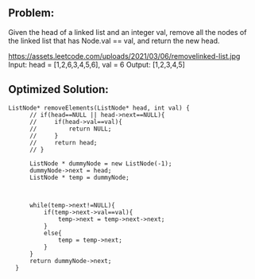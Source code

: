 ## Problem:
Given the head of a linked list and an integer val, remove all the nodes of the linked list that has Node.val == val, and return the new head.

 https://assets.leetcode.com/uploads/2021/03/06/removelinked-list.jpg
Input: head = [1,2,6,3,4,5,6], val = 6
Output: [1,2,3,4,5]

## Optimized Solution:
  ```
ListNode* removeElements(ListNode* head, int val) {
        // if(head==NULL || head->next==NULL){
        //     if(head->val==val){
        //         return NULL;
        //     }
        //     return head;
        // }

        ListNode * dummyNode = new ListNode(-1);
        dummyNode->next = head;
        ListNode * temp = dummyNode;

       

        while(temp->next!=NULL){
            if(temp->next->val==val){
                temp->next = temp->next->next; 
            }
            else{
                temp = temp->next;
            }
        }
        return dummyNode->next;
    }
```
